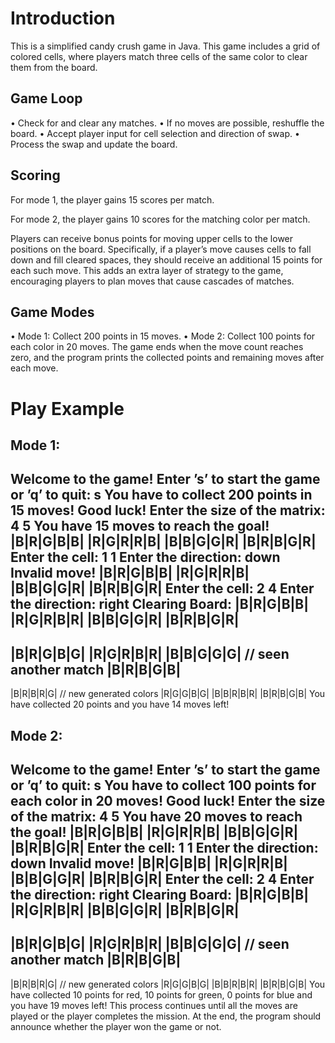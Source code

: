 # Introduction
This is a simplified candy crush game in Java. This game includes a grid of colored cells, where
players match three cells of the same color to clear them from the board.

## Game Loop
• Check for and clear any matches.
• If no moves are possible, reshuffle the board.
• Accept player input for cell selection and direction of swap.
• Process the swap and update the board.

## Scoring 

For mode 1, the player gains 15 scores per match.

For mode 2, the player gains 10 scores for the matching color per match.

Players can receive bonus points for moving upper cells to the lower positions on the board. Specifically, if
a player’s move causes cells to fall down and fill cleared spaces, they should
receive an additional 15 points for each such move. This adds an extra layer of
strategy to the game, encouraging players to plan moves that cause cascades of
matches.


## Game Modes
• Mode 1: Collect 200 points in 15 moves.
• Mode 2: Collect 100 points for each color in 20 moves.
The game ends when the move count reaches zero, and the program
prints the collected points and remaining moves after each move.

# Play Example

## Mode 1:

Welcome to the game!
Enter ’s’ to start the game or ’q’ to quit:
s
You have to collect 200 points in 15 moves!
Good luck!
Enter the size of the matrix:
4 5
You have 15 moves to reach the goal!
|B|R|G|B|B|
|R|G|R|R|B|
|B|B|G|G|R|
|B|R|B|G|R|
Enter the cell:
1 1
Enter the direction:
down
Invalid move!
|B|R|G|B|B|
|R|G|R|R|B|
|B|B|G|G|R|
|B|R|B|G|R|
Enter the cell:
2 4
Enter the direction:
right
Clearing Board:
|B|R|G|B|B|
|R|G|R|B|R|
|B|B|G|G|R|
|B|R|B|G|R|
--------------
|B|R|G|B|G|
|R|G|R|B|R|
|B|B|G|G|G| // seen another match
|B|R|B|G|B|
--------------
|B|R|B|R|G| // new generated colors
|R|G|G|B|G|
|B|B|R|B|R|
|B|R|B|G|B|
You have collected 20 points and you have 14 moves left!

## Mode 2:

Welcome to the game!
Enter ’s’ to start the game or ’q’ to quit:
s
You have to collect 100 points for each color in 20 moves!
Good luck!
Enter the size of the matrix:
4 5
You have 20 moves to reach the goal!
|B|R|G|B|B|
|R|G|R|R|B|
|B|B|G|G|R|
|B|R|B|G|R|
Enter the cell:
1 1
Enter the direction:
down
Invalid move!
|B|R|G|B|B|
|R|G|R|R|B|
|B|B|G|G|R|
|B|R|B|G|R|
Enter the cell:
2 4
Enter the direction:
right
Clearing Board:
|B|R|G|B|B|
|R|G|R|B|R|
|B|B|G|G|R|
|B|R|B|G|R|
--------------
|B|R|G|B|G|
|R|G|R|B|R|
|B|B|G|G|G| // seen another match
|B|R|B|G|B|
--------------
|B|R|B|R|G| // new generated colors
|R|G|G|B|G|
|B|B|R|B|R|
|B|R|B|G|B|
You have collected 10 points for red, 10 points for green, 0 points for blue and
you have 19 moves left!
This process continues until all the moves are played or the player completes
the mission. At the end, the program should announce whether the player won
the game or not.


